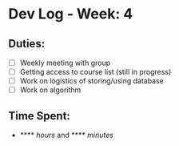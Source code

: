 # Dev Log - Week: 4
 
## Duties:
  - [ ] Weekly meeting with group
  - [ ] Getting access to course list (still in progress)
  - [ ] Work on logistics of storing/using database 
  - [ ] Work on algorithm
 
## Time Spent: 
  * **** _hours_ and **** _minutes_
